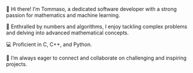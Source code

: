 👋 Hi there! I’m Tommaso, a dedicated software developer with a strong passion for mathematics and machine learning.

🧮 Enthralled by numbers and algorithms, I enjoy tackling complex problems and delving into advanced mathematical concepts.

💻 Proficient in C, C++, and Python.

🌟 I’m always eager to connect and collaborate on challenging and inspiring projects.


